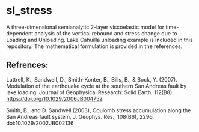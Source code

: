 # sl_stress
A three-dimensional semianalytic 2-layer viscoelastic model for time-dependent analysis of the vertical rebound and stress change due to Loading and Unloading. Lake Cahuilla unloading example is included in this repository. The mathematical formulation is provided in the references.

## Refrences:

Luttrell, K., Sandwell, D., Smith-Konter, B., Bills, B., & Bock, Y. (2007). Modulation of the earthquake cycle at the southern San Andreas fault by lake loading. Journal of Geophysical Research: Solid Earth, 112(B8). https://doi.org/10.1029/2006JB004752

Smith, B., and D. Sandwell (2003), Coulomb stress accumulation along the San Andreas fault system, J. Geophys. Res., 108(B6), 2296, doi:10.1029/2002JB002136
